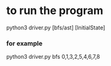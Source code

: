 # to run the program 
python3 driver.py [bfs/ast] [InitialState]

### for example
python3 driver.py bfs 0,1,3,2,5,4,6,7,8
